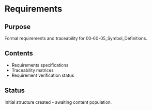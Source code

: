 # Requirements

## Purpose
Formal requirements and traceability for 00-60-05_Symbol_Definitions.

## Contents
- Requirements specifications
- Traceability matrices
- Requirement verification status

## Status
Initial structure created - awaiting content population.
